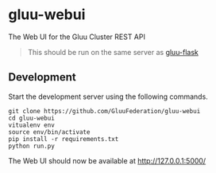 # gluu-webui
The Web UI for the Gluu Cluster REST API

> This should be run on the same server as [gluu-flask](https://github.com/GluuFederation/gluu-flask)

## Development

Start the development server using the following commands.

```
git clone https://github.com/GluuFederation/gluu-webui
cd gluu-webui
vitualenv env
source env/bin/activate
pip install -r requirements.txt
python run.py
```

The Web UI should now be available at http://127.0.0.1:5000/

